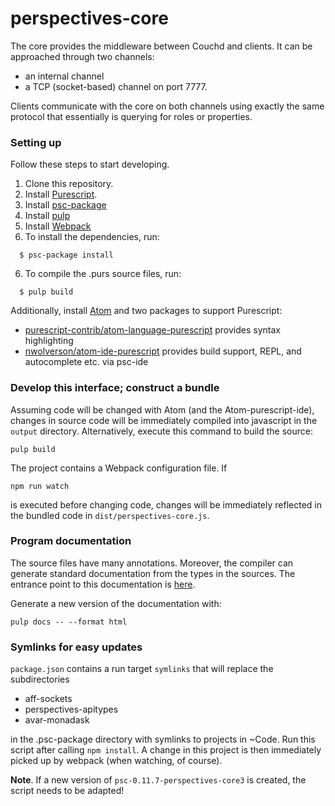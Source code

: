 perspectives-core
======================

The core provides the middleware between Couchd and clients. It can be approached through two channels:
* an internal channel
* a TCP (socket-based) channel on port 7777.

Clients communicate with the core on both channels using exactly the same protocol that essentially is querying for roles or properties.

### Setting up
Follow these steps to start developing.

1. Clone this repository.
2. Install [Purescript](http://www.purescript.org).
3. Install [psc-package](https://github.com/purescript/psc-package)
4. Install [pulp](https://github.com/purescript-contrib/pulp)
5. Install [Webpack](https://webpack.js.org/)
5. To install the dependencies, run:

```
  $ psc-package install
```

6. To compile the .purs source files, run:

```
  $ pulp build
```

Additionally, install [Atom](https://atom.io/) and two packages to support Purescript:
  * [purescript-contrib/atom-language-purescript](https://github.com/purescript-contrib/atom-language-purescript) provides syntax highlighting
  * [nwolverson/atom-ide-purescript](https://github.com/nwolverson/atom-ide-purescript) provides build support, REPL, and autocomplete etc. via psc-ide


### Develop this interface; construct a bundle
Assuming code will be changed with Atom (and the Atom-purescript-ide), changes in source code will be immediately compiled into javascript in the `output` directory. Alternatively, execute this command to build the source:

```
pulp build
```

The project contains a Webpack configuration file. If

`npm run watch`

is executed before changing code, changes will be immediately reflected in the bundled code in `dist/perspectives-core.js`.

### Program documentation
The source files have many annotations. Moreover, the compiler can generate standard documentation from the types in the sources. The entrance point to this documentation is [here](https://joopringelberg.github.io/perspectives-core/Perspectives.Docu.Main.html#t:x).

Generate a new version of the documentation with:

```
pulp docs -- --format html
```

### Symlinks for easy updates
`package.json` contains a run target `symlinks` that will replace the subdirectories
* aff-sockets
* perspectives-apitypes
* avar-monadask

in the .psc-package directory with symlinks to projects in ~Code. Run this script after calling `npm install`. A change in this project is then immediately picked up by webpack (when watching, of course).

**Note**. If a new version of `psc-0.11.7-perspectives-core3` is created, the script needs to be adapted!
